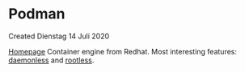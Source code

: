 # Podman
Created Dienstag 14 Juli 2020

[Homepage](https://podman.io/)
Container engine from Redhat. Most interesting features: [daemonless](./Podman/Concepts/daemonless.md) and [rootless](./Podman/Concepts/rootless.md).


